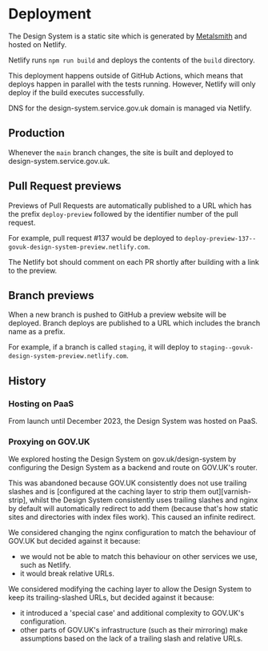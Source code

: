 # Deployment

The Design System is a static site which is generated by
[Metalsmith](http://www.metalsmith.io/) and hosted on Netlify.

Netlify runs `npm run build` and deploys the contents of the `build` directory.

This deployment happens outside of GitHub Actions, which means that deploys
happen in parallel with the tests running. However, Netlify will only deploy if
the build executes successfully.

DNS for the design-system.service.gov.uk domain is managed via Netlify.

## Production

Whenever the `main` branch changes, the site is built and deployed to
design-system.service.gov.uk.

## Pull Request previews

Previews of Pull Requests are automatically published to a URL which has the
prefix `deploy-preview` followed by the identifier number of the pull request.

For example, pull request #137 would be deployed to
`deploy-preview-137--govuk-design-system-preview.netlify.com`.

The Netlify bot should comment on each PR shortly after building with a link to
the preview.

## Branch previews

When a new branch is pushed to GitHub a preview website will be deployed. Branch
deploys are published to a URL which includes the branch name as a prefix.

For example, if a branch is called `staging`, it will deploy to
`staging--govuk-design-system-preview.netlify.com`.

## History

### Hosting on PaaS

From launch until December 2023, the Design System was hosted on PaaS.

### Proxying on GOV.UK

We explored hosting the Design System on gov.uk/design-system by configuring the
Design System as a backend and route on GOV.UK's router.

This was abandoned because GOV.UK consistently does not use trailing slashes and
is [configured at the caching layer to strip them out][varnish-strip], whilst
the Design System consistently uses trailing slashes and nginx by default will
automatically redirect to add them (because that's how static sites and
directories with index files work). This caused an infinite redirect.

We considered changing the nginx configuration to match the behaviour of GOV.UK
but decided against it because:

- we would not be able to match this behaviour on other services we use, such as
  Netlify.
- it would break relative URLs.

We considered modifying the caching layer to allow the Design System to keep its
trailing-slashed URLs, but decided against it because:

- it introduced a 'special case' and additional complexity to GOV.UK's
  configuration.
- other parts of GOV.UK's infrastructure (such as their mirroring) make
  assumptions based on the lack of a trailing slash and relative URLs.
